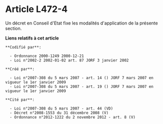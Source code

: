 # Article L472-4

Un décret en Conseil d'Etat fixe les modalités d'application de la présente section.

**Liens relatifs à cet article**

	**Codifié par**:

	  - Ordonnance 2000-1249 2000-12-21
	  - Loi n°2002-2 2002-01-02 art. 87 JORF 3 janvier 2002

	**Créé par**:

	  - Loi n°2007-308 du 5 mars 2007 - art. 14 () JORF 7 mars 2007 en vigueur le 1er janvier 2009
	  - Loi n°2007-308 du 5 mars 2007 - art. 19 () JORF 7 mars 2007 en vigueur le 1er janvier 2009

	**Cité par**:

	  - Loi n°2007-308 du 5 mars 2007 - art. 44 (VD)
	  - Décret n°2008-1553 du 31 décembre 2008 (V)
	  - Ordonnance n°2012-1222 du 2 novembre 2012 - art. 8 (V)
